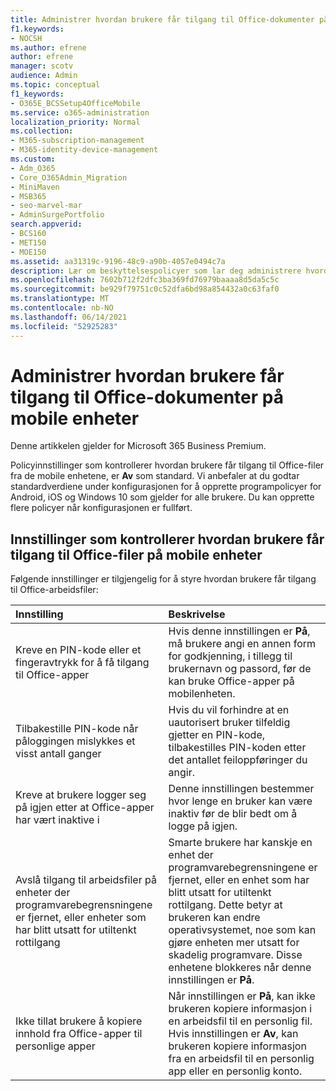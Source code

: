 ```yaml
---
title: Administrer hvordan brukere får tilgang til Office-dokumenter på mobile enheter
f1.keywords:
- NOCSH
ms.author: efrene
author: efrene
manager: scotv
audience: Admin
ms.topic: conceptual
f1_keywords:
- O365E_BCSSetup4OfficeMobile
ms.service: o365-administration
localization_priority: Normal
ms.collection:
- M365-subscription-management
- M365-identity-device-management
ms.custom:
- Adm_O365
- Core_O365Admin_Migration
- MiniMaven
- MSB365
- seo-marvel-mar
- AdminSurgePortfolio
search.appverid:
- BCS160
- MET150
- MOE150
ms.assetid: aa31319c-9196-48c9-a90b-4057e0494c7a
description: Lær om beskyttelsespolicyer som lar deg administrere hvordan brukere får tilgang til Office-apper og arbeidsfiler fra mobile enheter.
ms.openlocfilehash: 7602b712f2dfc3ba369fd76979baaaa8d5da5c5c
ms.sourcegitcommit: be929f79751c0c52dfa6bd98a854432a0c63faf0
ms.translationtype: MT
ms.contentlocale: nb-NO
ms.lasthandoff: 06/14/2021
ms.locfileid: "52925283"
---
```

# <a name="manage-how-users-access-office-documents-on-mobile-devices"></a>Administrer hvordan brukere får tilgang til Office-dokumenter på mobile enheter

Denne artikkelen gjelder for Microsoft 365 Business Premium.

Policyinnstillinger som kontrollerer hvordan brukere får tilgang til Office-filer fra de mobile enhetene, er **Av** som standard. Vi anbefaler at du godtar standardverdiene under konfigurasjonen for å opprette programpolicyer for Android, iOS og Windows 10 som gjelder for alle brukere. Du kan opprette flere policyer når konfigurasjonen er fullført. 
  
## <a name="settings-that-control-how-users-access-office-files-on-mobile-devices"></a>Innstillinger som kontrollerer hvordan brukere får tilgang til Office-filer på mobile enheter

Følgende innstillinger er tilgjengelig for å styre hvordan brukere får tilgang til Office-arbeidsfiler:

|Innstilling  <br/> |Beskrivelse  <br/> |
|:-----|:-----|
|Kreve en PIN-kode eller et fingeravtrykk for å få tilgang til Office-apper  <br/> |Hvis denne innstillingen er **På**, må brukere angi en annen form for godkjenning, i tillegg til brukernavn og passord, før de kan bruke Office-apper på mobilenheten.  <br/> |
|Tilbakestille PIN-kode når påloggingen mislykkes et visst antall ganger  <br/> |Hvis du vil forhindre at en uautorisert bruker tilfeldig gjetter en PIN-kode, tilbakestilles PIN-koden etter det antallet feiloppføringer du angir.  <br/> |
|Kreve at brukere logger seg på igjen etter at Office-apper har vært inaktive i  <br/> |Denne innstillingen bestemmer hvor lenge en bruker kan være inaktiv før de blir bedt om å logge på igjen.  <br/> |
|Avslå tilgang til arbeidsfiler på enheter der programvarebegrensningene er fjernet, eller enheter som har blitt utsatt for utiltenkt rottilgang  <br/> |Smarte brukere har kanskje en enhet der programvarebegrensningene er fjernet, eller en enhet som har blitt utsatt for utiltenkt rottilgang. Dette betyr at brukeren kan endre operativsystemet, noe som kan gjøre enheten mer utsatt for skadelig programvare. Disse enhetene blokkeres når denne innstillingen er **På**.  <br/> |
|Ikke tillat brukere å kopiere innhold fra Office-apper til personlige apper  <br/> |Når innstillingen er **På**, kan ikke brukeren kopiere informasjon i en arbeidsfil til en personlig fil. Hvis innstillingen er **Av**, kan brukeren kopiere informasjon fra en arbeidsfil til en personlig app eller en personlig konto.  <br/> |
   


